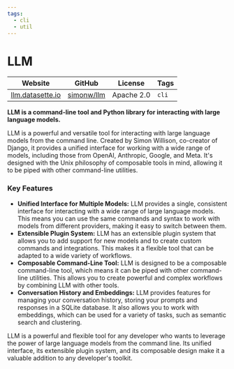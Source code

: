 ```yaml
---
tags:
  - cli
  - util
---
```


# LLM

| Website | GitHub | License | Tags |
| --- | --- | --- | --- |
| [llm.datasette.io](https://llm.datasette.io/) | [simonw/llm](https://github.com/simonw/llm) | Apache 2.0 | `cli` |

**LLM is a command-line tool and Python library for interacting with large language models.**

LLM is a powerful and versatile tool for interacting with large language models from the command line. Created by Simon Willison, co-creator of Django, it provides a unified interface for working with a wide range of models, including those from OpenAI, Anthropic, Google, and Meta. It's designed with the Unix philosophy of composable tools in mind, allowing it to be piped with other command-line utilities.

### Key Features

*   **Unified Interface for Multiple Models:** LLM provides a single, consistent interface for interacting with a wide range of large language models. This means you can use the same commands and syntax to work with models from different providers, making it easy to switch between them.
*   **Extensible Plugin System:** LLM has an extensible plugin system that allows you to add support for new models and to create custom commands and integrations. This makes it a flexible tool that can be adapted to a wide variety of workflows.
*   **Composable Command-Line Tool:** LLM is designed to be a composable command-line tool, which means it can be piped with other command-line utilities. This allows you to create powerful and complex workflows by combining LLM with other tools.
*   **Conversation History and Embeddings:** LLM provides features for managing your conversation history, storing your prompts and responses in a SQLite database. It also allows you to work with embeddings, which can be used for a variety of tasks, such as semantic search and clustering.

LLM is a powerful and flexible tool for any developer who wants to leverage the power of large language models from the command line. Its unified interface, its extensible plugin system, and its composable design make it a valuable addition to any developer's toolkit.
